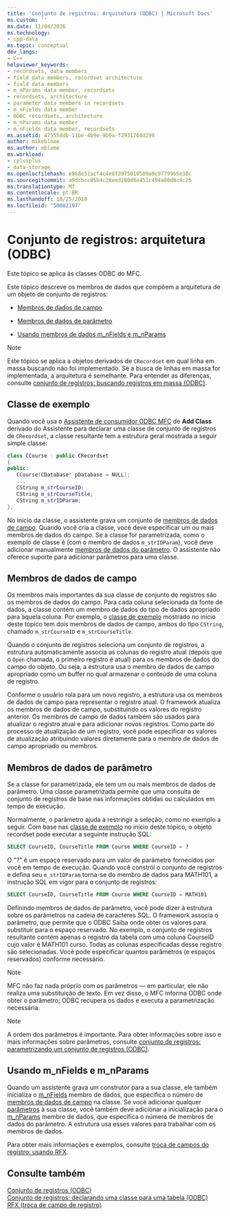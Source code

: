 ```yaml
---
title: 'Conjunto de registros: Arquitetura (ODBC) | Microsoft Docs'
ms.custom: ''
ms.date: 11/04/2016
ms.technology:
- cpp-data
ms.topic: conceptual
dev_langs:
- C++
helpviewer_keywords:
- recordsets, data members
- field data members, recordset architecture
- field data members
- m_nParams data member, recordsets
- recordsets, architecture
- parameter data members in recordsets
- m_nFields data member
- ODBC recordsets, architecture
- m_nParams data member
- m_nFields data member, recordsets
ms.assetid: 47555ddb-11be-4b9e-9b9a-f2931764d298
author: mikeblome
ms.author: mblome
ms.workload:
- cplusplus
- data-storage
ms.openlocfilehash: e868e51acf4c4e8f3975010509a0c97799b5e38c
ms.sourcegitcommit: a9dcbcc85b4c28eed280d8e451c494a00d8c4c25
ms.translationtype: MT
ms.contentlocale: pt-BR
ms.lasthandoff: 10/25/2018
ms.locfileid: "50082197"
---
```

# <a name="recordset-architecture-odbc"></a>Conjunto de registros: arquitetura (ODBC)

Este tópico se aplica às classes ODBC do MFC.

Este tópico descreve os membros de dados que compõem a arquitetura de um objeto de conjunto de registros:

- [Membros de dados de campo](#_core_field_data_members)

- [Membros de dados de parâmetro](#_core_parameter_data_members)

- [Usando membros de dados m_nFields e m_nParams](#_core_using_m_nfields_and_m_nparams)

> [!NOTE]
>  Este tópico se aplica a objetos derivados de `CRecordset` em qual linha em massa buscando não foi implementado. Se a busca de linhas em massa for implementada, a arquitetura é semelhante. Para entender as diferenças, consulte [conjunto de registros: buscando registros em massa (ODBC)](../../data/odbc/recordset-fetching-records-in-bulk-odbc.md).

##  <a name="_core_a_sample_class"></a> Classe de exemplo

Quando você usa o [Assistente de consumidor ODBC MFC](../../mfc/reference/adding-an-mfc-odbc-consumer.md) de **Add Class** derivado do Assistente para declarar uma classe de conjunto de registros de `CRecordset`, a classe resultante tem a estrutura geral mostrada a seguir simple classe:

```cpp
class CCourse : public CRecordset
{
public:
   CCourse(CDatabase* pDatabase = NULL);
   ...
   CString m_strCourseID;
   CString m_strCourseTitle;
   CString m_strIDParam;
};
```

No início da classe, o assistente grava um conjunto de [membros de dados de campo](#_core_field_data_members). Quando você cria a classe, você deve especificar um ou mais membros de dados do campo. Se a classe for parametrizada, como o exemplo de classe é (com o membro de dados `m_strIDParam`), você deve adicionar manualmente [membros de dados do parâmetro](#_core_parameter_data_members). O assistente não oferece suporte para adicionar parâmetros para uma classe.

##  <a name="_core_field_data_members"></a> Membros de dados de campo

Os membros mais importantes da sua classe de conjunto de registros são os membros de dados do campo. Para cada coluna selecionada da fonte de dados, a classe contém um membro de dados do tipo de dados apropriado para aquela coluna. Por exemplo, o [classe de exemplo](#_core_a_sample_class) mostrado no início deste tópico tem dois membros de dados de campo, ambos do tipo `CString`, chamado `m_strCourseID` e `m_strCourseTitle`.

Quando o conjunto de registros seleciona um conjunto de registros, a estrutura automaticamente associa as colunas do registro atual (depois que o `Open` chamada, o primeiro registro é atual) para os membros de dados do campo do objeto. Ou seja, a estrutura usa o membro de dados de campo apropriado como um buffer no qual armazenar o conteúdo de uma coluna de registro.

Conforme o usuário rola para um novo registro, a estrutura usa os membros de dados de campo para representar o registro atual. O framework atualiza os membros de dados de campo, substituindo os valores do registro anterior. Os membros de campo de dados também são usados para atualizar o registro atual e para adicionar novos registros. Como parte do processo de atualização de um registro, você pode especificar os valores de atualização atribuindo valores diretamente para o membro de dados de campo apropriado ou membros.

##  <a name="_core_parameter_data_members"></a> Membros de dados de parâmetro

Se a classe for parametrizada, ele tem um ou mais membros de dados de parâmetro. Uma classe parametrizada permite que uma consulta de conjunto de registros de base nas informações obtidas ou calculados em tempo de execução.

Normalmente, o parâmetro ajuda a restringir a seleção, como no exemplo a seguir. Com base nas [classe de exemplo](#_core_a_sample_class) no início deste tópico, o objeto recordset pode executar a seguinte instrução SQL:

```sql
SELECT CourseID, CourseTitle FROM Course WHERE CourseID = ?
```

O "?" é um espaço reservado para um valor de parâmetro fornecidos por você em tempo de execução. Quando você constrói o conjunto de registros e defina seu `m_strIDParam` torna-se do membro de dados para MATH101, a instrução SQL em vigor para o conjunto de registros:

```sql
SELECT CourseID, CourseTitle FROM Course WHERE CourseID = MATH101
```

Definindo membros de dados de parâmetro, você pode dizer à estrutura sobre os parâmetros na cadeia de caracteres SQL. O framework associa o parâmetro, que permite que o ODBC Saiba onde obter os valores para substituir para o espaço reservado. No exemplo, o conjunto de registros resultante contém apenas o registro da tabela com uma coluna CourseID cujo valor é MATH101 curso. Todas as colunas especificadas desse registro são selecionadas. Você pode especificar quantos parâmetros (e espaços reservados) conforme necessário.

> [!NOTE]
>  MFC não faz nada próprio com os parâmetros — em particular, ele não realiza uma substituição de texto. Em vez disso, o MFC informa ODBC onde obter o parâmetro; ODBC recupera os dados e executa a parametrização necessária.

> [!NOTE]
>  A ordem dos parâmetros é importante. Para obter informações sobre isso e mais informações sobre parâmetros, consulte [conjunto de registros: parametrizando um conjunto de registros (ODBC)](../../data/odbc/recordset-parameterizing-a-recordset-odbc.md).

##  <a name="_core_using_m_nfields_and_m_nparams"></a> Usando m_nFields e m_nParams

Quando um assistente grava um construtor para a sua classe, ele também inicializa o [m_nFields](../../mfc/reference/crecordset-class.md#m_nfields) membro de dados, que especifica o número de [membros de dados de campo](#_core_field_data_members) na classe. Se você adicionar qualquer [parâmetros](#_core_parameter_data_members) à sua classe, você também deve adicionar a inicialização para o [m_nParams](../../mfc/reference/crecordset-class.md#m_nparams) membro de dados, que especifica o número de membros de dados do parâmetro. A estrutura usa esses valores para trabalhar com os membros de dados.

Para obter mais informações e exemplos, consulte [troca de campos do registro: usando RFX](../../data/odbc/record-field-exchange-using-rfx.md).

## <a name="see-also"></a>Consulte também

[Conjunto de registros (ODBC)](../../data/odbc/recordset-odbc.md)<br/>
[Conjunto de registros: declarando uma classe para uma tabela (ODBC)](../../data/odbc/recordset-declaring-a-class-for-a-table-odbc.md)<br/>
[RFX (troca de campo de registro)](../../data/odbc/record-field-exchange-rfx.md)